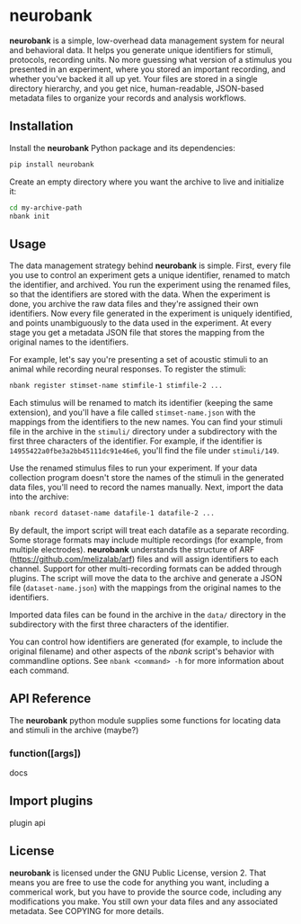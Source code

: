 # neurobank

**neurobank** is a simple, low-overhead data management system for neural and behavioral data. It helps you generate unique identifiers for stimuli, protocols, recording units. No more guessing what version of a stimulus you presented in an experiment, where you stored an important recording, and whether you've backed it all up yet.  Your files are stored in a single directory hierarchy, and you get nice, human-readable, JSON-based metadata files to organize your records and analysis workflows.

## Installation

Install the **neurobank** Python package and its dependencies:

```bash
pip install neurobank
```

Create an empty directory where you want the archive to live and initialize it:

```bash
cd my-archive-path
nbank init
```

## Usage

The data management strategy behind **neurobank** is simple. First, every file you use to control an experiment gets a unique identifier, renamed to match the identifier, and archived. You run the experiment using the renamed files, so that the identifiers are stored with the data. When the experiment is done, you archive the raw data files and they're assigned their own identifiers. Now every file generated in the experiment is uniquely identified, and points unambiguously to the data used in the experiment. At every stage you get a metadata JSON file that stores the mapping from the original names to the identifiers.

For example, let's say you're presenting a set of acoustic stimuli to an animal while recording neural responses. To register the stimuli:

```bash
nbank register stimset-name stimfile-1 stimfile-2 ...
```

Each stimulus will be renamed to match its identifier (keeping the same extension), and you'll have a file called `stimset-name.json` with the mappings from the identifiers to the new names. You can find your stimuli file in the archive in the `stimuli/` directory under a subdirectory with the first three characters of the identifier. For example, if the identifier is `14955422a0fbe3a2bb45111dc91e46e6`, you'll find the file under `stimuli/149`.

Use the renamed stimulus files to run your experiment. If your data collection program doesn't store the names of the stimuli in the generated data files, you'll need to record the names manually. Next, import the data into the archive:

```bash
nbank record dataset-name datafile-1 datafile-2 ...
```

By default, the import script will treat each datafile as a separate recording. Some storage formats may include multiple recordings (for example, from multiple electrodes). **neurobank** understands the structure of ARF (https://github.com/melizalab/arf) files and will assign identifiers to each channel. Support for other multi-recording formats can be added through plugins. The script will move the data to the archive and generate a JSON file (`dataset-name.json`) with the mappings from the original names to the identifiers.

Imported data files can be found in the archive in the `data/` directory in the subdirectory with the first three characters of the identifier.

You can control how identifiers are generated (for example, to include the original filename) and other aspects of the *nbank* script's behavior with commandline options. See `nbank <command> -h` for more information about each command.

## API Reference

The **neurobank** python module supplies some functions for locating data and stimuli in the archive (maybe?)

### function([args])

docs

## Import plugins

plugin api

## License

**neurobank** is licensed under the GNU Public License, version 2. That means you are free to use the code for anything you want, including a commerical work, but you have to provide the source code, including any modifications you make. You still own your data files and any associated metadata. See COPYING for more details.
